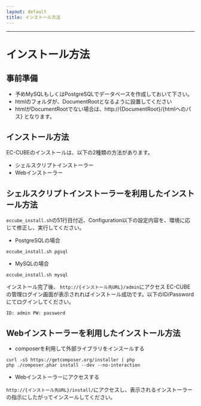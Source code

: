 ```yaml
---
layout: default
title: インストール方法
---
```


---

# インストール方法

## 事前準備

- 予めMySQLもしくはPostgreSQLでデータベースを作成しておいて下さい。
- htmlのフォルダが、DocumentRootとなるように設置してください
- htmlがDocumentRootでない場合は、http://{DocumentRoot}/{htmlへのパス} となります。

## インストール方法

EC-CUBEのインストールは、以下の2種類の方法があります。

- シェルスクリプトインストーラー
- Webインストーラー

## シェルスクリプトインストーラーを利用したインストール方法

`eccube_install.sh`の51行目付近、Configuration以下の設定内容を、環境に応じて修正し、実行してください。

- PostgreSQLの場合

```
eccube_install.sh pgsql
```

- MySQLの場合

```
eccube_install.sh mysql
```

インストール完了後、 `http://{インストール先URL}/admin`にアクセス
EC-CUBEの管理ログイン画面が表示されればインストール成功です。以下のID/Passwordにてログインしてください。

`ID: admin PW: password`

## Webインストーラーを利用したインストール方法

- composerを利用して外部ライブラリをインスールする

```
curl -sS https://getcomposer.org/installer | php
php ./composer.phar install --dev --no-interaction
```

- Webインストーラーにアクセスする

`http://{インストール先URL}/install/`にアクセスし、表示されるインストーラーの指示にしたがってインスールしてください。




